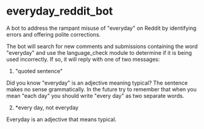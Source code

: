 # everyday_reddit_bot
A bot to address the rampant misuse of "everyday" on Reddit by identifying errors and offering polite corrections.

The bot will search for new comments and submissions containing the word "everyday" and use the language_check module to determine if it is being used incorrectly.  If so, it will reply with one of two messages:

1. "quoted sentence"

Did you know "everyday" is an adjective meaning typical? The sentence makes no sense grammatically. In the future try to remember that when you mean "each day" you should write "every day" as two separate words.

2. *every day, not everyday

Everyday is an adjective that means typical.
